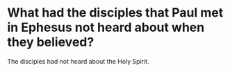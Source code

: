 # What had the disciples that Paul met in Ephesus not heard about when they believed?

The disciples had not heard about the Holy Spirit.
